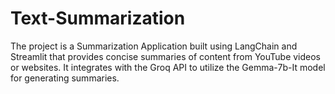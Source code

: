 # Text-Summarization

The project is a Summarization Application built using LangChain and Streamlit that provides concise summaries of content from YouTube videos or websites. It integrates with the Groq API to utilize the Gemma-7b-It model for generating summaries.

